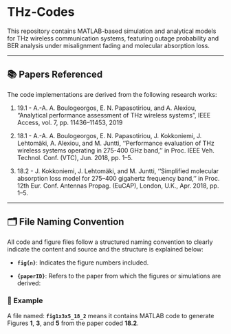 # THz-Codes

This repository contains MATLAB-based simulation and analytical models for THz wireless communication systems, featuring outage probability and BER analysis under misalignment fading and molecular absorption loss.

---

## 📚 Papers Referenced

The code implementations are derived from the following research works:

1. 19.1 - A.-A. A. Boulogeorgos, E. N. Papasotiriou, and A. Alexiou, “Analytical performance assessment of THz wireless systems”, IEEE Access, vol. 7, pp. 11436–11453, 2019

2. 18.1 - A.-A. A. Boulogeorgos, E. N. Papasotiriou, J. Kokkoniemi, J. Lehtomäki, A. Alexiou, and M. Juntti, ‘‘Performance evaluation of THz wireless systems operating in 275-400 GHz band,’’ in Proc. IEEE Veh. Technol. Conf. (VTC), Jun. 2018, pp. 1–5.

3. 18.2 - J. Kokkoniemi, J. Lehtomäki, and M. Juntti, ‘‘Simplified molecular absorption loss model for 275–400 gigahertz frequency band,’’ in Proc. 12th Eur. Conf. Antennas Propag. (EuCAP), London, U.K., Apr. 2018, pp. 1–5.

---

## 🗂 File Naming Convention

All code and figure files follow a structured naming convention to clearly indicate the content and source and the structure is explained below:

- **`fig{n}`**: Indicates the figure numbers included.  

- **`{paperID}`**: Refers to the paper from which the figures or simulations are derived:  

### 📌 Example

A file named: **`fig1x3x5_18_2`** means it contains MATLAB code to generate Figures **1**, **3**, and **5** from the paper coded **18.2**.



